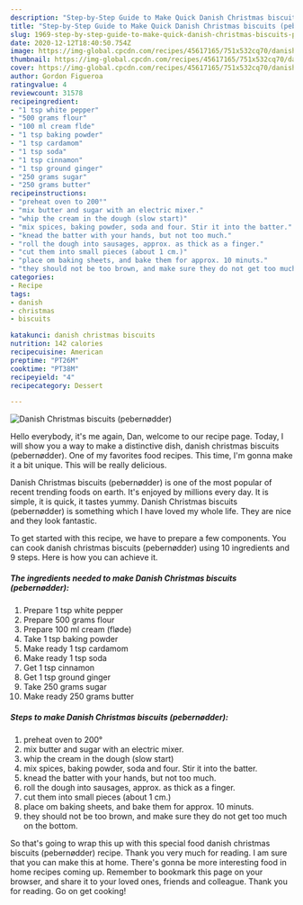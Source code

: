 ```yaml
---
description: "Step-by-Step Guide to Make Quick Danish Christmas biscuits (pebernødder)"
title: "Step-by-Step Guide to Make Quick Danish Christmas biscuits (pebernødder)"
slug: 1969-step-by-step-guide-to-make-quick-danish-christmas-biscuits-pebernodder
date: 2020-12-12T18:40:50.754Z
image: https://img-global.cpcdn.com/recipes/45617165/751x532cq70/danish-christmas-biscuits-pebernodder-recipe-main-photo.jpg
thumbnail: https://img-global.cpcdn.com/recipes/45617165/751x532cq70/danish-christmas-biscuits-pebernodder-recipe-main-photo.jpg
cover: https://img-global.cpcdn.com/recipes/45617165/751x532cq70/danish-christmas-biscuits-pebernodder-recipe-main-photo.jpg
author: Gordon Figueroa
ratingvalue: 4
reviewcount: 31578
recipeingredient:
- "1 tsp white pepper"
- "500 grams flour"
- "100 ml cream flde"
- "1 tsp baking powder"
- "1 tsp cardamom"
- "1 tsp soda"
- "1 tsp cinnamon"
- "1 tsp ground ginger"
- "250 grams sugar"
- "250 grams butter"
recipeinstructions:
- "preheat oven to 200°"
- "mix butter and sugar with an electric mixer."
- "whip the cream in the dough (slow start)"
- "mix spices, baking powder, soda and four. Stir it into the batter."
- "knead the batter with your hands, but not too much."
- "roll the dough into sausages, approx. as thick as a finger."
- "cut them into small pieces (about 1 cm.)"
- "place om baking sheets, and bake them for approx. 10 minuts."
- "they should not be too brown, and make sure they do not get too much on the bottom."
categories:
- Recipe
tags:
- danish
- christmas
- biscuits

katakunci: danish christmas biscuits 
nutrition: 142 calories
recipecuisine: American
preptime: "PT26M"
cooktime: "PT38M"
recipeyield: "4"
recipecategory: Dessert

---
```



![Danish Christmas biscuits (pebernødder)](https://img-global.cpcdn.com/recipes/45617165/751x532cq70/danish-christmas-biscuits-pebernodder-recipe-main-photo.jpg)

Hello everybody, it's me again, Dan, welcome to our recipe page. Today, I will show you a way to make a distinctive dish, danish christmas biscuits (pebernødder). One of my favorites food recipes. This time, I'm gonna make it a bit unique. This will be really delicious.



Danish Christmas biscuits (pebernødder) is one of the most popular of recent trending foods on earth. It's enjoyed by millions every day. It is simple, it is quick, it tastes yummy. Danish Christmas biscuits (pebernødder) is something which I have loved my whole life. They are nice and they look fantastic.


To get started with this recipe, we have to prepare a few components. You can cook danish christmas biscuits (pebernødder) using 10 ingredients and 9 steps. Here is how you can achieve it.

<!--inarticleads1-->

##### The ingredients needed to make Danish Christmas biscuits (pebernødder):

1. Prepare 1 tsp white pepper
1. Prepare 500 grams flour
1. Prepare 100 ml cream (fløde)
1. Take 1 tsp baking powder
1. Make ready 1 tsp cardamom
1. Make ready 1 tsp soda
1. Get 1 tsp cinnamon
1. Get 1 tsp ground ginger
1. Take 250 grams sugar
1. Make ready 250 grams butter




<!--inarticleads2-->

##### Steps to make Danish Christmas biscuits (pebernødder):

1. preheat oven to 200°
1. mix butter and sugar with an electric mixer.
1. whip the cream in the dough (slow start)
1. mix spices, baking powder, soda and four. Stir it into the batter.
1. knead the batter with your hands, but not too much.
1. roll the dough into sausages, approx. as thick as a finger.
1. cut them into small pieces (about 1 cm.)
1. place om baking sheets, and bake them for approx. 10 minuts.
1. they should not be too brown, and make sure they do not get too much on the bottom.




So that's going to wrap this up with this special food danish christmas biscuits (pebernødder) recipe. Thank you very much for reading. I am sure that you can make this at home. There's gonna be more interesting food in home recipes coming up. Remember to bookmark this page on your browser, and share it to your loved ones, friends and colleague. Thank you for reading. Go on get cooking!
